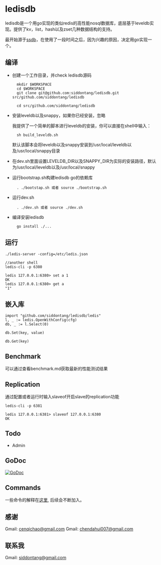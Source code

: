 # ledisdb

ledisdb是一个用go实现的类似redis的高性能nosql数据库，底层基于leveldb实现。提供了kv，list，hash以及zset几种数据结构的支持。

最开始源于[ssdb](https://github.com/ideawu/ssdb)，在使用了一段时间之后，因为兴趣的原因，决定用go实现一个。

## 编译

+ 创建一个工作目录，并check ledisdb源码

        mkdir $WORKSPACE
        cd $WORKSPACE
        git clone git@github.com:siddontang/ledisdb.git src/github.com/siddontang/ledisdb

        cd src/github.com/siddontang/ledisdb

+ 安装leveldb以及snappy，如果你已经安装，忽略
    
    我提供了一个简单的脚本进行leveldb的安装，你可以直接在shell中输入：

        sh build_leveldb.sh

    默认该脚本会将leveldb以及snappy安装到/usr/local/leveldb以及/usr/local/snappy目录

+ 在dev.sh里面设置LEVELDB_DIR以及SNAPPY_DIR为实际的安装路径，默认为/usr/local/leveldb以及/usr/local/snappy

+ 运行bootstrap.sh构建ledisdb go的依赖库

        . ./bootstap.sh 或者 source ./bootstrap.sh

+ 运行dev.sh

        . ./dev.sh 或者 source ./dev.sh

+ 编译安装ledisdb

        go install ./...

## 运行

    ./ledis-server -config=/etc/ledis.json

    //another shell
    ledis-cli -p 6380
    
    ledis 127.0.0.1:6380> set a 1
    OK
    ledis 127.0.0.1:6380> get a
    "1"

## 嵌入库
    
    import "github.com/siddontang/ledisdb/ledis"
    l, _ := ledis.OpenWithConfig(cfg)
    db, _ := l.Select(0)

    db.Set(key, value)

    db.Get(key)

## Benchmark

可以通过查看benchmark.md获取最新的性能测试结果

## Replication

通过配置或者运行时输入slaveof开启slave的replication功能

    ledis-cli -p 6381 

    ledis 127.0.0.1:6381> slaveof 127.0.0.1:6380
    OK

## Todo

+ Admin

## GoDoc

[![GoDoc](https://godoc.org/github.com/siddontang/ledisdb?status.png)](https://godoc.org/github.com/siddontang/ledisdb)

## Commands

一些命令的解释在[这里](https://github.com/siddontang/ledisdb/wiki/Commands), 后续会不断加入。

## 感谢

Gmail: cenqichao@gmail.com
Gmail: chendahui007@gmail.com

## 联系我

Gmail: siddontang@gmail.com